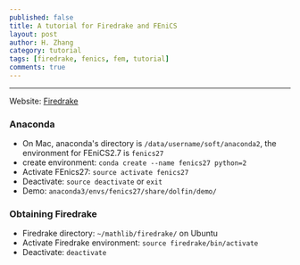 ```yaml
---
published: false
title: A tutorial for Firedrake and FEniCS
layout: post
author: H. Zhang
category: tutorial 
tags: [firedrake, fenics, fem, tutorial]
comments: true 
---
```


---

Website: [Firedrake](http://www.firedrakeproject.org/)

### Anaconda ###
- On Mac, anaconda's directory is `/data/username/soft/anaconda2`, the environment for FEniCS2.7 is `fenics27`
- create environment: `conda create --name fenics27 python=2`
- Activate FEnics27: `source activate fenics27`
- Deactivate: `source deactivate` or `exit`
- Demo: `anaconda3/envs/fenics27/share/dolfin/demo/`

### Obtaining Firedrake ###

- Firedrake directory: `~/mathlib/firedrake/` on Ubuntu
- Activate Firedrake environment: `source firedrake/bin/activate`
- Deactivate: `deactivate`



